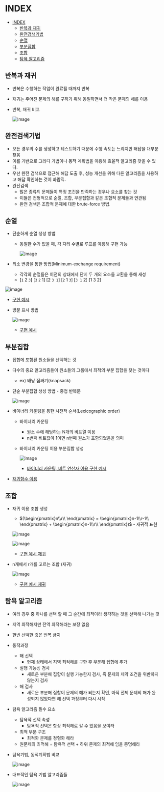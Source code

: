 # INDEX

- [INDEX](#index)
  - [반복과 재귀](#반복과-재귀)
  - [완전검색기법](#완전검색기법)
  - [순열](#순열)
  - [부분집합](#부분집합)
  - [조합](#조합)
  - [탐욕 알고리즘](#탐욕-알고리즘)

## 반복과 재귀

* 반복은 수행하는 작업이 완료될 때까지 반복
* 재귀는 주어진 문제의 해를 구하기 위해 동일하면서 더 작은 문제의 해를 이용

* 반복, 재귀 비교

  ![image](https://user-images.githubusercontent.com/122508528/227824501-e2613403-a063-4543-a140-fa78085ddc26.png)


## 완전검색기법

* 모든 경우의 수를 생성하고 테스트하기 때문에 수행 속도는 느리지만 해답을 대부분 찾음
* 이를 기반으로 그리디 기법이나 동적 계획법을 이용해 효율적 알고리즘 찾을 수 있다.
* 우선 완전 검색으로 접근해 해답 도출 후, 성능 개선을 위해 다른 알고리즘을 사용하고 해답 확인하는 것이 바람직.
* 완전검색
  * 많은 종류의 문제들이 특정 조건을 만족하는 경우나 요소를 찾는 것
  * 이들은 전형적으로 순열, 조합, 부분집합과 같은 조합적 문제들과 연관됨
  * 완전 검색은 조합적 문제에 대한 brute-force 방법.

## 순열

* 단순하게 순열 생성 방법
  * 동일한 수가 없을 때, 각 자리 수별로 루프를 이용해 구현 가능

    ![image](https://user-images.githubusercontent.com/122508528/227826141-808a9655-ce5e-4b28-a096-691289792f20.png)

* 최소 변경을 통한 방법(Minimum-exchange requirement)
  * 각각의 순열들은 이전의 상태에서 단지 두 개의 요소들 교환을 통해 새성
  * [`1` 2 `3`] [`3` `2` 1] [2 `3 1`] [`2` 1 `3`] [`3 1` 2] [1 3 2]

![image](https://user-images.githubusercontent.com/122508528/227827560-6ef8f354-ce6d-48e4-805a-256755db515a.png)

* [구현 예시](https://github.com/rlaehd12/TIL/blob/main/algorithm/0216permutation.py)

* 방문 표시 방법

  ![image](https://user-images.githubusercontent.com/122508528/227829992-b5ffbf37-75e8-4a34-ae95-16fd54f08f57.png)

  * [구현 예시](https://github.com/rlaehd12/TIL/blob/main/algorithm/0216permutation.py)


## 부분집합

* 집합에 포함된 원소들을 선택하는 것
* 다수의 중요 알고리즘들이 원소들의 그룹에서 최적의 부분 집합을 찾는 것이다
  * ex) 배낭 짐싸기(knapsack)

* 단순 부분집합 생성 방법 - 중첩 반복문

  ![image](https://user-images.githubusercontent.com/122508528/228093841-4e7f5553-dcff-4eb5-9f59-c128d02012b6.png)

* 바이너리 카운팅을 통한 사전적 순서(Lexicographic order)
  * 바이너리 카운팅
    * 원소 수에 해당하는 N개의 비트열 이용
    * n번째 비트값이 1이면 n번째 원소가 포함되었음을 의미
  * 바이너리 카운팅 이용 부분집합 생성

    ![image](https://user-images.githubusercontent.com/122508528/228094581-1c59f992-443a-43de-9258-2359c0a57747.png)

    * [바이너리 카운팅, 비트 연산자 이용 구현 예시](https://github.com/rlaehd12/TIL/blob/main/algorithm/0206subset.py)

* [재귀함수 이용](https://github.com/rlaehd12/TIL/blob/main/algorithm/0216subset.py)

## 조합

* 재귀 이용 조합 생성
  * $(\begin{pmatrix}n\\r\\ \end{pmatrix} = \begin{pmatrix}n-1\\r-1\\ \end{pmatrix} + \begin{pmatrix}n-1\\r\\ \end{pmatrix})$ - 재귀적 표현


  ![image](https://user-images.githubusercontent.com/122508528/228095545-c3a273a4-db23-4be5-96a5-6c160af9723c.png)

  ![image](https://user-images.githubusercontent.com/122508528/228098557-e5e50dc8-af8c-4f25-8cbc-d90d707b2c20.png)

  * [구현 예시 재귀](https://github.com/rlaehd12/TIL/blob/main/algorithm/comb.py)

* n개에서 r개를 고르는 조합 (재귀)

  ![image](https://user-images.githubusercontent.com/122508528/228098625-7a644cd2-f9df-41a3-90d1-bea08fa16e60.png)

  * [구현 예시 재귀](https://github.com/rlaehd12/TIL/blob/main/algorithm/comb.py)


## 탐욕 알고리즘

* 여러 경우 중 하나를 선택 할 때 그 순간에 최적이라 생각하는 것을 선택해 나가는 것
* 지역 최적해지만 전역 최적해라는 보장 없음
* 한번 선택한 것은 번복 금지
* 동작과정
  * 해 선택
    * 현재 상태에서 지역 최적해를 구한 후 부분해 집합에 추가
  * 실행 가능성 검사
    * 새로운 부분해 집합이 실행 가능한지 검사, 즉 문제의 제약 조건을 위반하지 않는지 검사
  * 해 검사
    * 새로운 부분해 집합이 문제의 해가 되는지 확인, 아직 전체 문제의 해가 완성되지 않았다면 해 선택 과정부터 다시 시작

* 탐욕 알고리즘 필수 요소
  * 탐욕적 선택 속성
    * 탐욕적 선택은 항상 최적해로 갈 수 있음을 보여라
  * 최적 부분 구조
    * 최적화 문제를 정형화 해라
  * 원문제의 최적해 = 탐욕적 선택 + 하위 문제의 최적해 임을 증명해라

* 탐욕기법, 동적계획법 비교

  ![image](https://user-images.githubusercontent.com/122508528/228104685-6f8fca05-5a0f-42fe-8e5f-ed26a85403ae.png)

* 대표적인 탐욕 기법 알고리즘들

  ![image](https://user-images.githubusercontent.com/122508528/228104845-bc888552-f49c-476c-9997-f9549519f6ee.png)
